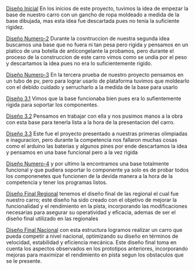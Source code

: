 [Diseño Inicial](proyecto-1.inicial-del-carro.jpeg) 
En los inicios de este proyecto, tuvimos la idea de empezar la base de nuestro carro con un gancho de ropa moldeado a medida de la base dibujada, mas esta idea fue descartada pues no tenia la suficiente rigidez.

[Diseño Numero-2](proyecto-2.segunda-base.jpeg) 
Durante la cosntruccion de nuestra segunda idea buscamos una base que no fuera ni tan pesa pero rigida y pensamos en un platico de una botella de anticongelante la probamos, pero durante el proceso de la construccion de este carro vimos como se undia por el peso y descartamos la idea pues no era lo suficientemente rigido.

[Diseño Numero-3](proyecto-3.tercera-base.jpeg)
En la tercera prueba de nuestro proyecto pensamos en un tubo de pv, pero para lograr usarlo de plataforma tuvimos que moldearlo con el debido cuidado y serrucharlo a la medida de la base para usarlo

[Diseño 3.1](proyecto-3.w.1.jpeg)
Vimos que la base funcionaba bien pues era lo sufientemente rigida para soportar los componentes.

[Diseño 3.2](proyecto-3.w.2.jpeg)
Pensamos en trabajar con ella y nos pusimos manos a la obra con esta base para tenerla lista a la hora de la presentacion del carro.

[Diseño 3.3](proyecto-3.w.3-ultimo.jpeg)
Este fue el proyecto presentado a nuestras primeras olimpiadas e inaguracion, pero durante la competencia nos fallaron muchas cosas como el arduino las baterias y algunos pines por ende descartamos la idea y pensamos en una base funcional pero a la vez rigida

[Diseño Numero-4](proyecto-4.cuarta-base.jpeg)
y por ultimo la encontramos una base totalmente funcional y que pudiera soportar lo componente ya solo es de probar todos los componenetes que funcionen de la devida manera a la hora de la competencia y tener los programas listos.

[Diseño Final Regional](proyecto-final1-del-carro-regional.jpeg)
tenemos el diseño final de las regional el cual fue nuestro carro; este diseño ha sido creado con el objetivo de mejorar la funcionalidad y el rendimiento en la pista, incorporando las modificaciones necesarias para asegurar su operatividad y eficacia, ademas de ser el diseño final utilizado en las regionales

[Diseño Final Nacional](proyecto-final2-del-carro-nacional.jpg)
con esta estructura logramos realizar un carro que pueda competir a nivel nacional, optimizando su diseño en términos de velocidad, estabilidad y eficiencia mecánica. Este diseño final toma en cuenta los aspectos observados en los prototipos anteriores, incorporando mejoras para maximizar el rendimiento en pista segun los obstaculos que se le presente.
